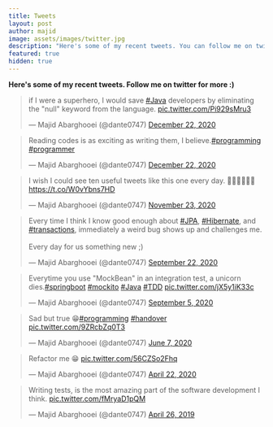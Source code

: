 ```yaml
---
title: Tweets
layout: post
author: majid
image: assets/images/twitter.jpg
description: "Here's some of my recent tweets. You can follow me on twitter for more :)"
featured: true
hidden: true
---
```

**Here's some of my recent tweets. Follow me on twitter for more :)**

<blockquote class="twitter-tweet"><p lang="en" dir="ltr">if I were a superhero, I would save <a href="https://twitter.com/hashtag/Java?src=hash&amp;ref_src=twsrc%5Etfw">#Java</a> developers by eliminating the &quot;null&quot; keyword from the language. <a href="https://t.co/Pi929sMru3">pic.twitter.com/Pi929sMru3</a></p>&mdash; Majid Abarghooei (@dante0747) <a href="https://twitter.com/dante0747/status/1341518071043923970?ref_src=twsrc%5Etfw">December 22, 2020</a></blockquote> <script async src="https://platform.twitter.com/widgets.js" charset="utf-8"></script>
<blockquote class="twitter-tweet"><p lang="en" dir="ltr">Reading codes is as exciting as writing them, I believe.<a href="https://twitter.com/hashtag/programming?src=hash&amp;ref_src=twsrc%5Etfw">#programming</a> <a href="https://twitter.com/hashtag/programmer?src=hash&amp;ref_src=twsrc%5Etfw">#programmer</a></p>&mdash; Majid Abarghooei (@dante0747) <a href="https://twitter.com/dante0747/status/1341510514128658434?ref_src=twsrc%5Etfw">December 22, 2020</a></blockquote> <script async src="https://platform.twitter.com/widgets.js" charset="utf-8"></script>
<blockquote class="twitter-tweet"><p lang="en" dir="ltr">I wish I could see ten useful tweets like this one every day. 👌🏽👌🏽👌🏽 <a href="https://t.co/W0vYbns7HD">https://t.co/W0vYbns7HD</a></p>&mdash; Majid Abarghooei (@dante0747) <a href="https://twitter.com/dante0747/status/1330918807335002112?ref_src=twsrc%5Etfw">November 23, 2020</a></blockquote> <script async src="https://platform.twitter.com/widgets.js" charset="utf-8"></script>
<blockquote class="twitter-tweet"><p lang="en" dir="ltr">Every time I think I know good enough about <a href="https://twitter.com/hashtag/JPA?src=hash&amp;ref_src=twsrc%5Etfw">#JPA</a>, <a href="https://twitter.com/hashtag/Hibernate?src=hash&amp;ref_src=twsrc%5Etfw">#Hibernate</a>, and <a href="https://twitter.com/hashtag/transactions?src=hash&amp;ref_src=twsrc%5Etfw">#transactions</a>, immediately a weird bug shows up and challenges me.<br><br>Every day for us something new ;)</p>&mdash; Majid Abarghooei (@dante0747) <a href="https://twitter.com/dante0747/status/1308404424197509121?ref_src=twsrc%5Etfw">September 22, 2020</a></blockquote> <script async src="https://platform.twitter.com/widgets.js" charset="utf-8"></script>
<blockquote class="twitter-tweet"><p lang="en" dir="ltr">Everytime you use &quot;MockBean&quot; in an integration test, a unicorn dies.<a href="https://twitter.com/hashtag/springboot?src=hash&amp;ref_src=twsrc%5Etfw">#springboot</a> <a href="https://twitter.com/hashtag/mockito?src=hash&amp;ref_src=twsrc%5Etfw">#mockito</a> <a href="https://twitter.com/hashtag/Java?src=hash&amp;ref_src=twsrc%5Etfw">#Java</a> <a href="https://twitter.com/hashtag/TDD?src=hash&amp;ref_src=twsrc%5Etfw">#TDD</a> <a href="https://t.co/jX5y1iK33c">pic.twitter.com/jX5y1iK33c</a></p>&mdash; Majid Abarghooei (@dante0747) <a href="https://twitter.com/dante0747/status/1302363617011134465?ref_src=twsrc%5Etfw">September 5, 2020</a></blockquote> <script async src="https://platform.twitter.com/widgets.js" charset="utf-8"></script>
<blockquote class="twitter-tweet"><p lang="en" dir="ltr">Sad but true 😁<a href="https://twitter.com/hashtag/programming?src=hash&amp;ref_src=twsrc%5Etfw">#programming</a> <a href="https://twitter.com/hashtag/handover?src=hash&amp;ref_src=twsrc%5Etfw">#handover</a> <a href="https://t.co/9ZRcbZq0T3">pic.twitter.com/9ZRcbZq0T3</a></p>&mdash; Majid Abarghooei (@dante0747) <a href="https://twitter.com/dante0747/status/1269734108017700864?ref_src=twsrc%5Etfw">June 7, 2020</a></blockquote> <script async src="https://platform.twitter.com/widgets.js" charset="utf-8"></script>
<blockquote class="twitter-tweet"><p lang="en" dir="ltr">Refactor me 😁 <a href="https://t.co/56CZSo2Fhq">pic.twitter.com/56CZSo2Fhq</a></p>&mdash; Majid Abarghooei (@dante0747) <a href="https://twitter.com/dante0747/status/1253088695059709952?ref_src=twsrc%5Etfw">April 22, 2020</a></blockquote> <script async src="https://platform.twitter.com/widgets.js" charset="utf-8"></script>
<blockquote class="twitter-tweet"><p lang="en" dir="ltr">Writing tests, is the most amazing part of the software development I think. <a href="https://t.co/fMryaD1pQM">pic.twitter.com/fMryaD1pQM</a></p>&mdash; Majid Abarghooei (@dante0747) <a href="https://twitter.com/dante0747/status/1121878934226911233?ref_src=twsrc%5Etfw">April 26, 2019</a></blockquote> <script async src="https://platform.twitter.com/widgets.js" charset="utf-8"></script>
